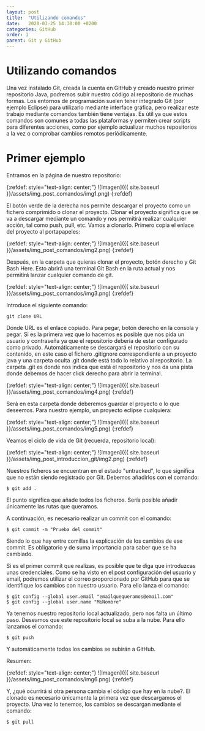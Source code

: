 ```yaml
---
layout: post
title:  "Utilizando comandos"
date:   2020-03-25 14:30:00 +0200
categories: GitHub
order: 1
parent: Git y GitHub
---
```


# Utilizando comandos

Una vez instalado Git, creada la cuenta en GitHub y creado nuestro primer repositorio Java, podremos subir nuestro código al repositorio de muchas formas. Los entornos de programación suelen tener integrado Git (por ejemplo Eclipse) para utilizarlo mediante interface gráfica, pero realizar este trabajo mediante comandos también tiene ventajas. Es útil ya que estos comandos son comunes a todas las plataformas y permiten crear scripts para diferentes acciones, como por ejemplo actualizar muchos repositorios a la vez o comprobar cambios remotos periódicamente.

# Primer ejemplo

Entramos en la página de nuestro repositorio:

{:refdef: style="text-align: center;"}
![Imagen]({{ site.baseurl }}/assets/img_post_comandos/img1.png)
{:refdef}

El botón verde de la derecha nos permite descargar el proyecto como un fichero comprimido o clonar el proyecto. Clonar el proyecto significa que se va a descargar mediante un comando y nos permitirá realizar cualquier acción, tal como push, pull, etc. Vamos a clonarlo. Primero copia el enlace del proyecto al portapapeles:

{:refdef: style="text-align: center;"}
![Imagen]({{ site.baseurl }}/assets/img_post_comandos/img2.png)
{:refdef}

Después, en la carpeta que quieras clonar el proyecto, botón derecho y Git Bash Here. Esto abrirá una terminal Git Bash en la ruta actual y nos permitirá lanzar cualquier comando de git.

{:refdef: style="text-align: center;"}
![Imagen]({{ site.baseurl }}/assets/img_post_comandos/img3.png)
{:refdef}

Introduce el siguiente comando:

```
git clone URL
```
Donde URL es el enlace copiado. Para pegar, botón derecho en la consola y pegar. Si es la primera vez que lo hacemos es posible que nos pida un usuario y contraseña ya que el repositorio debería de estar configurado como privado. Automáticamente se descargará el repositorio con su contenido, en este caso el fichero .gitignore correspondiente a un proyecto java y una carpeta oculta .git donde está todo lo relativo al repositorio. La carpeta .git es donde nos indica que está el repositorio y nos da una pista donde debemos de hacer click derecho  para abrir la terminal.

{:refdef: style="text-align: center;"}
![Imagen]({{ site.baseurl }}/assets/img_post_comandos/img4.png)
{:refdef}

Será en esta carpeta donde deberemos guardar el proyecto o lo que deseemos. Para nuestro ejemplo, un proyecto eclipse cualquiera:

{:refdef: style="text-align: center;"}
![Imagen]({{ site.baseurl }}/assets/img_post_comandos/img5.png)
{:refdef}

Veamos el ciclo de vida de Git (recuerda, repositorio local):

{:refdef: style="text-align: center;"}
![Imagen]({{ site.baseurl }}/assets/img_post_introduccion_git/img2.png)
{:refdef}

Nuestros ficheros se encuentran en el estado "untracked", lo que significa que no están siendo registrado por Git. Debemos añadirlos con el comando:

```console
$ git add .
```
El punto significa que añade todos los ficheros. Sería posible añadir únicamente las rutas que queramos.

A continuación, es necesario realizar un commit con el comando:

```console
$ git commit -m "Prueba del commit"
```
Siendo lo que hay entre comillas la explicación de los cambios de ese commit. Es obligatorio y de suma importancia para saber que se ha cambiado.

Si es el primer commit que realizas, es posible que te diga que introduzcas unas credenciales. Como se ha visto en el post configuración del usuario y email, podremos utilizar el correo proporcionado por GitHub para que se identifique los cambios con nuestro usuario. Para ello lanza el comando:

```console
$ git config --global user.email "emailquequeramos@email.com"
$ git config --global user.name "MiNombre"
```

Ya tenemos nuestro repositorio local actualizado, pero nos falta un último paso. Deseamos que este repositorio local se suba a la nube. Para ello lanzamos el comando:

```console
$ git push
```
Y automáticamente todos los cambios se subirán a GitHub.

Resumen:

{:refdef: style="text-align: center;"}
![Imagen]({{ site.baseurl }}/assets/img_post_comandos/img6.png)
{:refdef}

Y, ¿qué ocurrirá si otra persona cambia el código que hay en la nube?. El clonado es necesario únicamente la primera vez que descargamos el proyecto. Una vez lo tenemos, los cambios se descargan mediante el comando:

```console
$ git pull
```
